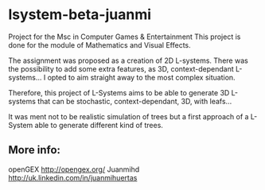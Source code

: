 lsystem-beta-juanmi
===============

Project for the Msc in Computer Games & Entertainment
This project is done for the module of Mathematics and Visual Effects.

The assignment was proposed as a creation of 2D L-systems. There was the possibility to add some extra features, as 3D, context-dependant L-systems...
I opted to aim straight away to the most complex situation.

Therefore, this project of L-Systems aims to be able to generate 3D L-systems that can be stochastic, context-dependant, 3D, with leafs...

It was ment not to be realistic simulation of trees but a first approach of a L-System able to generate different kind of trees.

  
More info:
----------
  openGEX         http://opengex.org/
  Juanmihd        http://uk.linkedin.com/in/juanmihuertas
